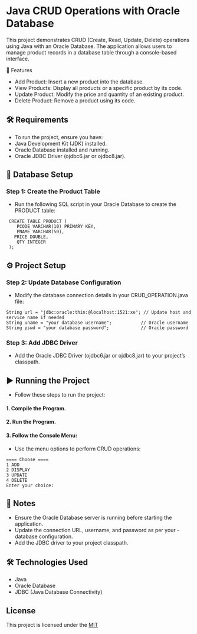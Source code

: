 
# Java CRUD Operations with Oracle Database

This project demonstrates CRUD (Create, Read, Update, Delete) operations using Java with an Oracle Database. The application allows users to manage product records in a database table through a console-based interface.


🚀 Features
-  Add Product:  Insert a new product into the database.
- View Products: Display all products or a specific product by its code.
-  Update Product: Modify the price and quantity of an existing product.
- Delete Product: Remove a product using its code.



## 🛠 Requirements
- To run the project, ensure you have:
- Java Development Kit (JDK) installed.
- Oracle Database installed and running.
- Oracle JDBC Driver (ojdbc6.jar or ojdbc8.jar).
## 📂 Database Setup
### Step 1: Create the Product Table
- Run the following SQL script in your Oracle Database to create the PRODUCT table:

```http
 CREATE TABLE PRODUCT ( 
    PCODE VARCHAR(10) PRIMARY KEY, 
    PNAME VARCHAR(50), 
   PRICE DOUBLE, 
    QTY INTEGER 
 );
```

## ⚙️ Project Setup
### Step 2: Update Database Configuration
- Modify the database connection details in your CRUD_OPERATION.java file:

```http
String url = "jdbc:oracle:thin:@localhost:1521:xe"; // Update host and service name if needed
String uname = "your database username";           // Oracle username
String pswd = "your database password";            // Oracle password

```

### Step 3: Add JDBC Driver
- Add the Oracle JDBC Driver (ojdbc6.jar or ojdbc8.jar) to your project’s classpath.


## ▶️ Running the Project
- Follow these steps to run the project:
#### 1. Compile the Program.
#### 2. Run the Program.

#### 3. Follow the Console Menu:
- Use the menu options to perform CRUD operations:

```http
==== Choose ====
1 ADD
2 DISPLAY
3 UPDATE
4 DELETE
Enter your choice:
```
## 📜 Notes
- Ensure the Oracle Database server is running before starting the application.
- Update the connection URL, username, and password as per your - database configuration.
- Add the JDBC driver to your project classpath.
## 🛠 Technologies Used

- Java
- Oracle Database
- JDBC (Java Database Connectivity)
## License

This project is licensed under the [MIT](https://choosealicense.com/licenses/mit/)

